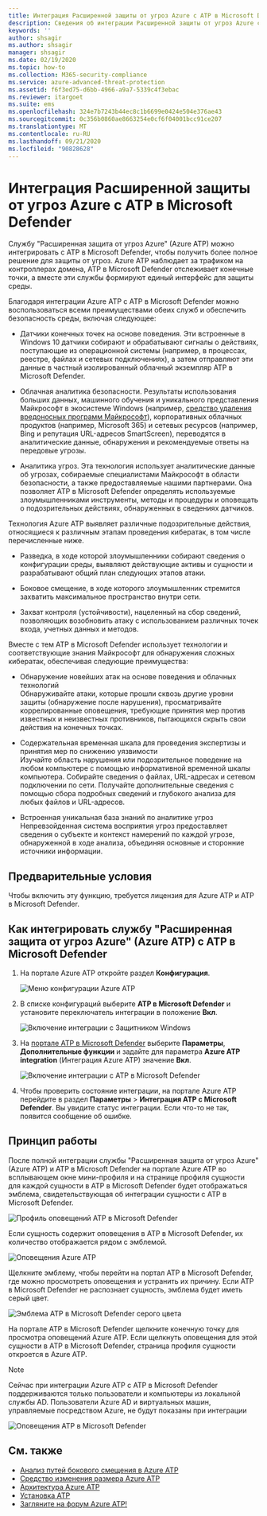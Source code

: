 ```yaml
---
title: Интеграция Расширенной защиты от угроз Azure с ATP в Microsoft Defender
description: Сведения об интеграции Расширенной защиты от угроз Azure с ATP в Microsoft Defender
keywords: ''
author: shsagir
ms.author: shsagir
manager: shsagir
ms.date: 02/19/2020
ms.topic: how-to
ms.collection: M365-security-compliance
ms.service: azure-advanced-threat-protection
ms.assetid: f6f3ed75-d6bb-4966-a9a7-5339c4f3ebac
ms.reviewer: itargoet
ms.suite: ems
ms.openlocfilehash: 324e7b7243b44ec8c1b6699e0424e504e376ae43
ms.sourcegitcommit: 0c356b0860ae8663254e0cf6f04001bcc91ce207
ms.translationtype: MT
ms.contentlocale: ru-RU
ms.lasthandoff: 09/21/2020
ms.locfileid: "90828628"
---
```

# <a name="integrate-azure-atp-with-microsoft-defender-atp"></a>Интеграция Расширенной защиты от угроз Azure с ATP в Microsoft Defender

Службу "Расширенная защита от угроз Azure" (Azure ATP) можно интегрировать с ATP в Microsoft Defender, чтобы получить более полное решение для защиты от угроз. Azure ATP наблюдает за трафиком на контроллерах домена, ATP в Microsoft Defender отслеживает конечные точки, а вместе эти службы формируют единый интерфейс для защиты среды.

Благодаря интеграции Azure ATP с ATP в Microsoft Defender можно воспользоваться всеми преимуществами обеих служб и обеспечить безопасность среды, включая следующее:

- Датчики конечных точек на основе поведения. Эти встроенные в Windows 10 датчики собирают и обрабатывают сигналы о действиях, поступающие из операционной системы (например, в процессах, реестре, файлах и сетевых подключениях), а затем отправляют эти данные в частный изолированный облачный экземпляр ATP в Microsoft Defender.

- Облачная аналитика безопасности. Результаты использования больших данных, машинного обучения и уникального представления Майкрософт в экосистеме Windows (например, [средство удаления вредоносных программ Майкрософт](https://www.microsoft.com/download/malicious-software-removal-tool-details.aspx)), корпоративных облачных продуктов (например, Microsoft 365) и сетевых ресурсов (например, Bing и репутация URL-адресов SmartScreen), переводятся в аналитические данные, обнаружения и рекомендуемые ответы на передовые угрозы.

- Аналитика угроз. Эта технология использует аналитические данные об угрозах, собираемые специалистами Майкрософт в области безопасности, а также предоставляемые нашими партнерами. Она позволяет ATP в Microsoft Defender определять используемые злоумышленниками инструменты, методы и процедуры и оповещать о подозрительных действиях, обнаруженных в сведениях датчиков.

Технология Azure ATP выявляет различные подозрительные действия, относящиеся к различным этапам проведения кибератак, в том числе перечисленные ниже.

- Разведка, в ходе которой злоумышленники собирают сведения о конфигурации среды, выявляют действующие активы и сущности и разрабатывают общий план следующих этапов атаки.

- Боковое смещение, в ходе которого злоумышленник стремится захватить максимальное пространство внутри сети.

- Захват контроля (устойчивости), нацеленный на сбор сведений, позволяющих возобновить атаку с использованием различных точек входа, учетных данных и методов.

Вместе с тем ATP в Microsoft Defender использует технологии и соответствующие знания Майкрософт для обнаружения сложных кибератак, обеспечивая следующие преимущества:

- Обнаружение новейших атак на основе поведения и облачных технологий  
Обнаруживайте атаки, которые прошли сквозь другие уровни защиты (обнаружение после нарушения), просматривайте коррелированные оповещения, требующие принятия мер против известных и неизвестных противников, пытающихся скрыть свои действия на конечных точках.

- Содержательная временная шкала для проведения экспертизы и принятия мер по снижению уязвимости  
Изучайте область нарушения или подозрительное поведение на любом компьютере с помощью информативной временной шкалы компьютера. Собирайте сведения о файлах, URL-адресах и сетевом подключении по сети. Получайте дополнительные сведения с помощью сбора подробных сведений и глубокого анализа для любых файлов и URL-адресов.

- Встроенная уникальная база знаний по аналитике угроз  
Непревзойденная система восприятия угроз предоставляет сведения о субъекте и контекст намерений по каждой угрозе, обнаруженной в ходе анализа, объединяя основные и сторонние источники информации.

## <a name="prerequisites"></a>Предварительные условия

Чтобы включить эту функцию, требуется лицензия для Azure ATP и ATP в Microsoft Defender.

## <a name="how-to-integrate-azure-atp-with-microsoft-defender-atp"></a>Как интегрировать службу "Расширенная защита от угроз Azure" (Azure ATP) с ATP в Microsoft Defender

1. На портале Azure ATP откройте раздел **Конфигурация**.

    ![Меню конфигурации Azure ATP](media/atp-configuration-wd.png)
1. В списке конфигураций выберите **ATP в Microsoft Defender** и установите переключатель интеграции в положение **Вкл**.

    ![Включение интеграции с Защитником Windows](media/enable-integration.png)

1. На [портале ATP в Microsoft Defender](https://securitycenter.windows.com/preferences/advanced) выберите **Параметры**, **Дополнительные функции** и задайте для параметра **Azure ATP integration** (Интеграция Azure ATP) значение **Вкл**.

    ![Включение интеграции с ATP в Microsoft Defender](media/wd-atp-enable.png)

1. Чтобы проверить состояние интеграции, на портале Azure ATP перейдите в раздел **Параметры** > **Интеграция ATP с Microsoft Defender**. Вы увидите статус интеграции. Если что-то не так, появится сообщение об ошибке.

## <a name="how-it-works"></a>Принцип работы

После полной интеграции службы "Расширенная защита от угроз Azure" (Azure ATP) и ATP в Microsoft Defender на портале Azure ATP во всплывающем окне мини-профиля и на странице профиля сущности для каждой сущности в ATP в Microsoft Defender будет отображаться эмблема, свидетельствующая об интеграции сущности с ATP в Microsoft Defender.

 ![Профиль оповещений ATP в Microsoft Defender](media/profile-alerts-wd.png)

Если сущность содержит оповещения в ATP в Microsoft Defender, их количество отображается рядом с эмблемой.

 ![Оповещения Azure ATP](media/atp-integrated-wd-icon-alerts.png)

Щелкните эмблему, чтобы перейти на портал ATP в Microsoft Defender, где можно просмотреть оповещения и устранить их причину. Если ATP в Microsoft Defender не распознает сущность, эмблема будет иметь серый цвет.

 ![Эмблема ATP в Microsoft Defender серого цвета](media/wd-grey.png)

На портале ATP в Microsoft Defender щелкните конечную точку для просмотра оповещений Azure ATP. Если щелкнуть оповещения для этой сущности в ATP в Microsoft Defender, страница профиля сущности откроется в Azure ATP.

 > [!NOTE]
 > Сейчас при интеграции Azure ATP с ATP в Microsoft Defender поддерживаются только пользователи и компьютеры из локальной службы AD. Пользователи Azure AD и виртуальных машин, управляемые посредством Azure, не будут показаны при интеграции

![Оповещения ATP в Microsoft Defender](media/wd-atp-alerts.png)

## <a name="see-also"></a>См. также

- [Анализ путей бокового смещения в Azure ATP](use-case-lateral-movement-path.md)
- [Средство изменения размера Azure ATP](https://aka.ms/aatpsizingtool)
- [Архитектура Azure ATP](architecture.md)
- [Установка ATP](install-step1.md)
- [Загляните на форум Azure ATP!](https://aka.ms/azureatpcommunity)
